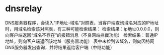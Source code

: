 # dnsrelay
DNS服务器程序，会读入“IP地址-域名”对照表，当客户端查询域名对应的IP地址时，用域名检索该对照表，有三种可能检索结果：
检索结果：ip地址0.0.0.0，则向客户端返回“域名不存在”的报错消息（不良网站拦截功能）
检索结果：普通IP地址，则向客户端返回该地址（服务器功能）
表中未检到该域名，则向因特网DNS服务器发出查询，并将结果返给客户端（中继功能）
